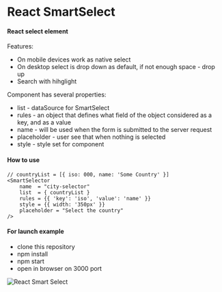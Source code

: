 # React SmartSelect
#### React select element

Features:
- On mobile devices work as native select
- On desktop select is drop down as default, if not enough space - drop up
- Search with hihglight
 
Component has several properties:
- list - dataSource for SmartSelect 
- rules - an object that defines what field of the object considered as a key, and as a value
- name - will be used when the form is submitted to the server request
- placeholder - user see that when nothing is selected
- style - style set for component 

#### How to use
    // countryList = [{ iso: 000, name: 'Some Country' }]
    <SmartSelector
        name  = "city-selector"
        list  = { countryList }
        rules = {{ 'key': 'iso', 'value': 'name' }}
        style = {{ width: '350px' }}
        placeholder = "Select the country"
    />
    
#### For launch example
- clone this repository
- npm install
- npm start
- open in browser on 3000 port

![React Smart Select](https://image.ibb.co/jEfFVa/react_smart_select.png)

